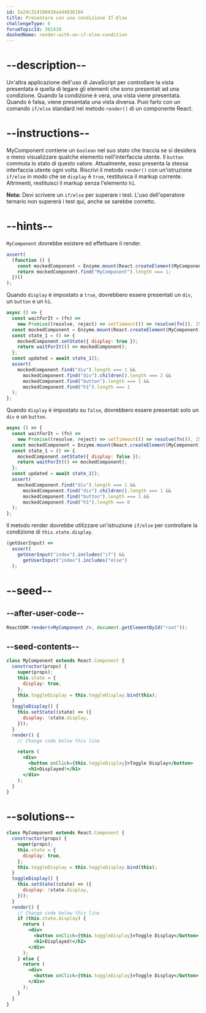 ```yaml
---
id: 5a24c314108439a4d4036184
title: Presentare con una condizione If-Else
challengeType: 6
forumTopicId: 301410
dashedName: render-with-an-if-else-condition
---
```


# --description--

Un'altra applicazione dell'uso di JavaScript per controllare la vista presentata è quella di legare gli elementi che sono presentati ad una condizione. Quando la condizione è vera, una vista viene presentata. Quando è falsa, viene presentata una vista diversa. Puoi farlo con un comando `if/else` standard nel metodo `render()` di un componente React.

# --instructions--

MyComponent contiene un `boolean` nel suo stato che traccia se si desidera o meno visualizzare qualche elemento nell'interfaccia utente. Il `button` commuta lo stato di questo valore. Attualmente, esso presenta la stessa interfaccia utente ogni volta. Riscrivi il metodo `render()` con un'istruzione `if/else` in modo che se `display` è `true`, restituisca il markup corrente. Altrimenti, restituisci il markup senza l'elemento `h1`.

**Nota:** Devi scrivere un `if/else` per superare i test. L'uso dell'operatore ternario non supererà i test qui, anche se sarebbe corretto.

# --hints--

`MyComponent` dovrebbe esistere ed effettuare il render.

```js
assert(
  (function () {
    const mockedComponent = Enzyme.mount(React.createElement(MyComponent));
    return mockedComponent.find("MyComponent").length === 1;
  })()
);
```

Quando `display` è impostato a `true`, dovrebbero essere presentati un `div`, un `button` e un `h1`.

```js
async () => {
  const waitForIt = (fn) =>
    new Promise((resolve, reject) => setTimeout(() => resolve(fn()), 250));
  const mockedComponent = Enzyme.mount(React.createElement(MyComponent));
  const state_1 = () => {
    mockedComponent.setState({ display: true });
    return waitForIt(() => mockedComponent);
  };
  const updated = await state_1();
  assert(
    mockedComponent.find("div").length === 1 &&
      mockedComponent.find("div").children().length === 2 &&
      mockedComponent.find("button").length === 1 &&
      mockedComponent.find("h1").length === 1
  );
};
```

Quando `display` è impostato su `false`, dovrebbero essere presentati solo un `div` e un `button`.

```js
async () => {
  const waitForIt = (fn) =>
    new Promise((resolve, reject) => setTimeout(() => resolve(fn()), 250));
  const mockedComponent = Enzyme.mount(React.createElement(MyComponent));
  const state_1 = () => {
    mockedComponent.setState({ display: false });
    return waitForIt(() => mockedComponent);
  };
  const updated = await state_1();
  assert(
    mockedComponent.find("div").length === 1 &&
      mockedComponent.find("div").children().length === 1 &&
      mockedComponent.find("button").length === 1 &&
      mockedComponent.find("h1").length === 0
  );
};
```

Il metodo render dovrebbe utilizzare un'istruzione `if/else` per controllare la condizione di `this.state.display`.

```js
(getUserInput) =>
  assert(
    getUserInput("index").includes("if") &&
      getUserInput("index").includes("else")
  );
```

# --seed--

## --after-user-code--

```jsx
ReactDOM.render(<MyComponent />, document.getElementById("root"));
```

## --seed-contents--

```jsx
class MyComponent extends React.Component {
  constructor(props) {
    super(props);
    this.state = {
      display: true,
    };
    this.toggleDisplay = this.toggleDisplay.bind(this);
  }
  toggleDisplay() {
    this.setState((state) => ({
      display: !state.display,
    }));
  }
  render() {
    // Change code below this line

    return (
      <div>
        <button onClick={this.toggleDisplay}>Toggle Display</button>
        <h1>Displayed!</h1>
      </div>
    );
  }
}
```

# --solutions--

```jsx
class MyComponent extends React.Component {
  constructor(props) {
    super(props);
    this.state = {
      display: true,
    };
    this.toggleDisplay = this.toggleDisplay.bind(this);
  }
  toggleDisplay() {
    this.setState((state) => ({
      display: !state.display,
    }));
  }
  render() {
    // Change code below this line
    if (this.state.display) {
      return (
        <div>
          <button onClick={this.toggleDisplay}>Toggle Display</button>
          <h1>Displayed!</h1>
        </div>
      );
    } else {
      return (
        <div>
          <button onClick={this.toggleDisplay}>Toggle Display</button>
        </div>
      );
    }
  }
}
```
